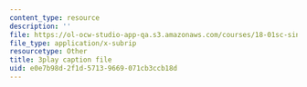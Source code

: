 ```yaml
---
content_type: resource
description: ''
file: https://ol-ocw-studio-app-qa.s3.amazonaws.com/courses/18-01sc-single-variable-calculus-fall-2010/e0e7b98d2f1d57139669071cb3ccb18d_PNTnmH6jsRI.vtt
file_type: application/x-subrip
resourcetype: Other
title: 3play caption file
uid: e0e7b98d-2f1d-5713-9669-071cb3ccb18d
---
```

